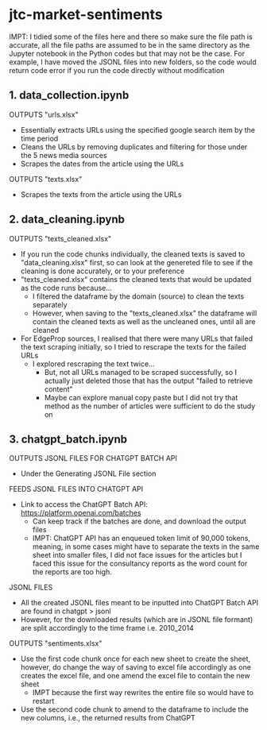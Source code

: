 # jtc-market-sentiments
IMPT: I tidied some of the files here and there so make sure the file path is accurate, all the file paths are assumed to be in the same directory as the Jupyter notebook in the Python codes but that may not be the case. For example, I have moved the JSONL files into new folders, so the code would return code error if you run the code directly without modification

## 1. data_collection.ipynb
OUTPUTS "urls.xlsx"

- Essentially extracts URLs using the specified google search item by the time period 
- Cleans the URLs by removing duplicates and filtering for those under the 5 news media sources
- Scrapes the dates from the article using the URLs

OUTPUTS "texts.xlsx"
- Scrapes the texts from the article using the URLs

## 2. data_cleaning.ipynb
OUTPUTS "texts_cleaned.xlsx"

- If you run the code chunks individually, the cleaned texts is saved to "data_cleaning.xlsx" first, so can look at the genereted file to see if the cleaning is done accurately, or to your preference
- "texts_cleaned.xlsx" contains the cleaned texts that would be updated as the code runs because...
    -  I filtered the dataframe by the domain (source) to clean the texts separately
    - However, when saving to the "texts_cleaned.xlsx" the dataframe will contain the cleaned texts as well as the uncleaned ones, until all are cleaned
- For EdgeProp sources, I realised that there were many URLs that failed the text scraping initially, so I tried to rescrape the texts for the failed URLs
    - I explored rescraping the text twice...
        - But, not all URLs managed to be scraped successfully, so I actually just deleted those that has the output "failed to retrieve content"
        - Maybe can explore manual copy paste but I did not try that method as the number of articles were sufficient to do the study on

## 3. chatgpt_batch.ipynb
OUTPUTS JSONL FILES FOR CHATGPT BATCH API

- Under the Generating JSONL File section

FEEDS JSONL FILES INTO CHATGPT API

- Link to access the ChatGPT Batch API: https://platform.openai.com/batches
    - Can keep track if the batches are done, and download the output files
    - IMPT: ChatGPT API has an enqueued token limit of 90,000 tokens, meaning, in some cases might have to separate the texts in the same sheet into smaller files, I did not face issues for the articles but I faced this issue for the consultancy reports as the word count for the reports are too high. 

JSONL FILES

- All the created JSONL files meant to be inputted into ChatGPT Batch API are found in chatgpt > jsonl
- However, for the downloaded results (which are in JSONL file formant) are split accordingly to the time frame i.e. 2010_2014

OUTPUTS "sentiments.xlsx"

- Use the first code chunk once for each new sheet to create the sheet, however, do change the way of saving to excel file accordingly as one creates the excel file, and one amend the excel file to contain the new sheet
    - IMPT because the first way rewrites the entire file so would have to restart
- Use the second code chunk to amend to the dataframe to include the new columns, i.e., the returned results from ChatGPT
